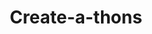 ---
title: Create-a-thons
permalink: /accelerate/createathons/
layout: accelerate-layout
sidenav: accelerate
---